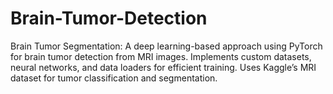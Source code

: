 # Brain-Tumor-Detection
Brain Tumor Segmentation: A deep learning-based approach using PyTorch for brain tumor detection from MRI images. Implements custom datasets, neural networks, and data loaders for efficient training. Uses Kaggle’s MRI dataset for tumor classification and segmentation.
